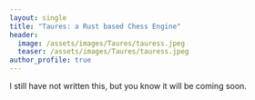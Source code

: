 ```yaml
---
layout: single
title: "Taures: a Rust based Chess Engine"
header: 
  image: /assets/images/Taures/tauress.jpeg
  teaser: /assets/images/Taures/tauress.jpeg
author_profile: true
---
```

I still have not written this, but you know it will be coming soon. 